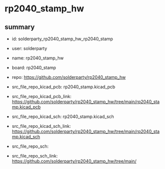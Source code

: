 # rp2040_stamp_hw
 
## summary 
* id: solderparty_rp2040_stamp_hw_rp2040_stamp
* user: solderparty
* name: rp2040_stamp_hw
* board: rp2040_stamp
* repo: https://github.com/solderparty/rp2040_stamp_hw
* src_file_repo_kicad_pcb: rp2040_stamp.kicad_pcb
* src_file_repo_kicad_pcb_link: https://github.com/solderparty/rp2040_stamp_hw/tree/main/rp2040_stamp.kicad_pcb
* src_file_repo_kicad_sch: rp2040_stamp.kicad_sch
* src_file_repo_kicad_sch_link: https://github.com/solderparty/rp2040_stamp_hw/tree/main/rp2040_stamp.kicad_sch

* src_file_repo_sch: 
* src_file_repo_sch_link: https://github.com/solderparty/rp2040_stamp_hw/tree/main/






